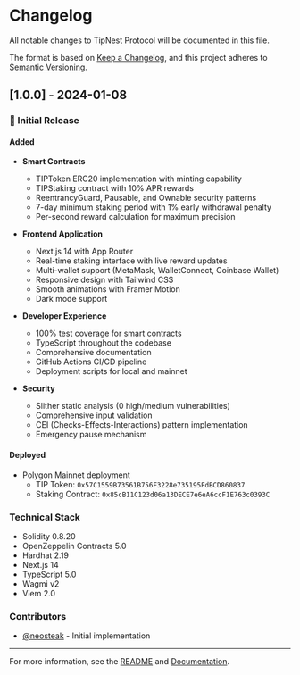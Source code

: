 # Changelog

All notable changes to TipNest Protocol will be documented in this file.

The format is based on [Keep a Changelog](https://keepachangelog.com/en/1.0.0/),
and this project adheres to [Semantic Versioning](https://semver.org/spec/v2.0.0.html).

## [1.0.0] - 2024-01-08

### 🎉 Initial Release

#### Added
- **Smart Contracts**
  - TIPToken ERC20 implementation with minting capability
  - TIPStaking contract with 10% APR rewards
  - ReentrancyGuard, Pausable, and Ownable security patterns
  - 7-day minimum staking period with 1% early withdrawal penalty
  - Per-second reward calculation for maximum precision

- **Frontend Application**
  - Next.js 14 with App Router
  - Real-time staking interface with live reward updates
  - Multi-wallet support (MetaMask, WalletConnect, Coinbase Wallet)
  - Responsive design with Tailwind CSS
  - Smooth animations with Framer Motion
  - Dark mode support

- **Developer Experience**
  - 100% test coverage for smart contracts
  - TypeScript throughout the codebase
  - Comprehensive documentation
  - GitHub Actions CI/CD pipeline
  - Deployment scripts for local and mainnet

- **Security**
  - Slither static analysis (0 high/medium vulnerabilities)
  - Comprehensive input validation
  - CEI (Checks-Effects-Interactions) pattern implementation
  - Emergency pause mechanism

#### Deployed
- Polygon Mainnet deployment
  - TIP Token: `0x57C1559B73561B756F3228e735195FdBCD860837`
  - Staking Contract: `0x85cB11C123d06a13DECE7e6eA6ccF1E763c0393C`

### Technical Stack
- Solidity 0.8.20
- OpenZeppelin Contracts 5.0
- Hardhat 2.19
- Next.js 14
- TypeScript 5.0
- Wagmi v2
- Viem 2.0

### Contributors
- [@neosteak](https://github.com/neosteak) - Initial implementation

---

For more information, see the [README](README.md) and [Documentation](docs/).